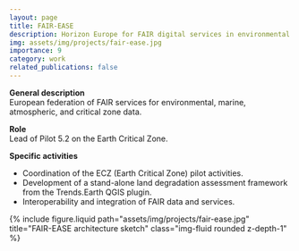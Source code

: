 ```yaml
---
layout: page
title: FAIR-EASE
description: Horizon Europe for FAIR digital services in environmental data.
img: assets/img/projects/fair-ease.jpg
importance: 9
category: work
related_publications: false
---
```


**General description**  
European federation of FAIR services for environmental, marine, atmospheric, and critical zone data.

**Role**  
Lead of Pilot 5.2 on the Earth Critical Zone.

**Specific activities**

- Coordination of the ECZ (Earth Critical Zone) pilot activities.
- Development of a stand-alone land degradation assessment framework from the Trends.Earth QGIS plugin.
- Interoperability and integration of FAIR data and services.

<div class="row">
  <div class="col-sm mt-3 mt-md-0">
    {% include figure.liquid path="assets/img/projects/fair-ease.jpg" title="FAIR-EASE architecture sketch" class="img-fluid rounded z-depth-1" %}
  </div>
</div>
